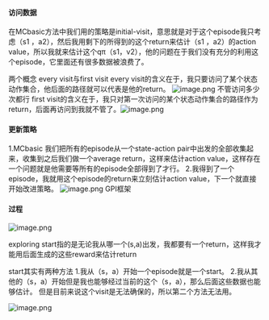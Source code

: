 #### 访问数据
在MCbasic方法中我们用的策略是initial-visit，意思就是对于这个episode我只考虑（s1 ，a2），然后我用剩下的所得到的这个return来估计（s1 ，a2）的action value，所以我就来估计这个qπ（s1，v2），他的问题在于我们没有充分的利用这个episode，它里面还有很多数据被浪费了。

两个概念 every visit与first visit
 every visit的含义在于，我只要访问了某个状态动作集合，他后面的路径就可以代表是他的return。
 ![image.png](https://cdn.jsdelivr.net/gh/Bluestone-work/image/image/20241007142844.png)
不管访问多少次都行
first visit的含义在于，我只对第一次访问的某个状态动作集合的路径作为return，后面再访问到我就不管了。![image.png](https://cdn.jsdelivr.net/gh/Bluestone-work/image/image/20241007142940.png)

#### 更新策略
1.MCbasic 我们把所有的episode从一个state-action pair中出发的全部收集起来，收集到之后我们做一个average return，这样来估计action value，这样存在一个问题就是他需要等所有的episode全部得到了才行。
2.我得到了一个episode，我就用这个episode的return来立刻估计action value，下一个就直接开始改进策略。
![image.png](https://cdn.jsdelivr.net/gh/Bluestone-work/image/image/20241007144837.png)
GPI框架

#### 过程
![image.png](https://cdn.jsdelivr.net/gh/Bluestone-work/image/image/20241007145022.png)

exploring start指的是无论我从哪一个(s,a)出发，我都要有一个return，这样我才能用后面生成的这些reward来估计return

start其实有两种方法
1.我从（s，a）开始一个episode就是一个start。
2.我从其他的（s，a）开始但是我也能够经过当前的这个（s，a），那么后面这些数据也能够估计。
但是目前来说这个visit是无法确保的，所以第二个方法无法用。

![image.png](https://cdn.jsdelivr.net/gh/Bluestone-work/image/image/20241007145856.png)
